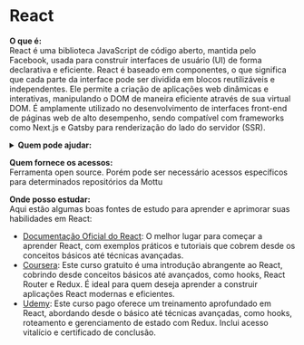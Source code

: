 # React

**O que é:**\
React é uma biblioteca JavaScript de código aberto, mantida pelo Facebook, usada para construir interfaces de usuário (UI) de forma declarativa e eficiente. React é baseado em componentes, o que significa que cada parte da interface pode ser dividida em blocos reutilizáveis e independentes. Ele permite a criação de aplicações web dinâmicas e interativas, manipulando o DOM de maneira eficiente através de sua virtual DOM. É amplamente utilizado no desenvolvimento de interfaces front-end de páginas web de alto desempenho, sendo compatível com frameworks como Next.js e Gatsby para renderização do lado do servidor (SSR).

<details>

<summary><strong>Quem pode ajudar:</strong></summary>

![](../../.gitbook/assets/Jhey.png)![](../../.gitbook/assets/Faruk.png)

![](<../../.gitbook/assets/Levasseur (1).png>)

</details>

**Quem fornece os acessos:**\
Ferramenta open source. Porém pode ser necessário acessos específicos para determinados repositórios da Mottu

**Onde posso estudar:**\
Aqui estão algumas boas fontes de estudo para aprender e aprimorar suas habilidades em React:

* [Documentação Oficial do React](https://react.dev/): O melhor lugar para começar a aprender React, com exemplos práticos e tutoriais que cobrem desde os conceitos básicos até técnicas avançadas.
* [Coursera](https://www.coursera.org/learn/react-basics?utm_medium=sem\&utm_source=gg\&utm_campaign=B2C_LATAM_meta-front-end-developer_meta_FTCOF_professional-certificates\&campaignid=21392566286\&adgroupid=168924594372\&device=c\&keyword=\&matchtype=\&network=g\&devicemodel=\&adposition=\&creativeid=703214266238\&hide_mobile_promo\&gad_source=1\&gclid=CjwKCAjw8fu1BhBsEiwAwDrsjJf97zJYjXzupm7LPmpCQ_GowhO4_RiBVPU-HM3SJBBBsdR5vY3W2xoCBtgQAvD_BwE): Este curso gratuito é uma introdução abrangente ao React, cobrindo desde conceitos básicos até avançados, como hooks, React Router e Redux. É ideal para quem deseja aprender a construir aplicações React modernas e eficientes.
* [Udemy](https://www.udemy.com/course/react-the-complete-guide-incl-redux/?couponCode=2021PM25): Este curso pago oferece um treinamento aprofundado em React, abordando desde o básico até técnicas avançadas, como hooks, roteamento e gerenciamento de estado com Redux. Inclui acesso vitalício e certificado de conclusão.

